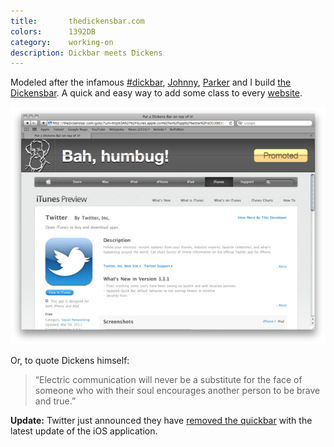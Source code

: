 ```yaml
---
title:       thedickensbar.com
colors:      1392DB
category:    working-on
description: Dickbar meets Dickens
---
```


Modeled after the infamous [#dickbar][dickbar], [Johnny][johnny], [Parker][parker] and I build [the Dickensbar][dickensbar].
A quick and easy way to add some class to every [website][example].

![The Dickensbar](/img/dickensbar-screenshot-small.png "Bah, humbug!")

Or, to quote Dickens himself:
> “Electric communication will never be a substitute for the face of someone
> who with their soul encourages another person to be brave and true.”

**Update:** Twitter just announced they have [removed the quickbar][twitter_blog] with the latest update of the iOS application.

[dickbar]:      http://dickbar.org/
[dickensbar]:   http://thedickensbar.com/
[example]:      http://thedickensbar.com/goto/?url=http%3A%2F%2Frobb.is
[parker]:       http://parkerhiggins.net
[johnny]:       http://johndadams.com
[twitter_blog]: http://thedickensbar.com/goto/?url=http%3A%2F%2Fblog.twitter.com%2F2011%2F03%2Fso-bar-walks-into-app.html
